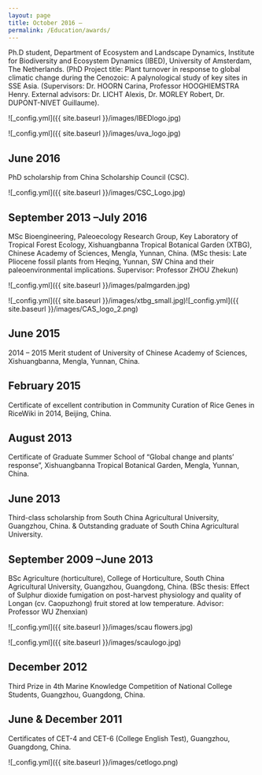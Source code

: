 ```yaml
---
layout: page
title: October 2016 – 
permalink: /Education/awards/
---
```



Ph.D student, Department of Ecosystem and Landscape Dynamics, Institute for Biodiversity and 
Ecosystem Dynamics (IBED), University of Amsterdam, The Netherlands. (PhD Project title: Plant turnover 
in response to global climatic change during the Cenozoic: A palynological study of key sites in SSE Asia. 
(Supervisors: Dr. HOORN Carina, Professor HOOGHIEMSTRA Henry. External advisors: Dr. LICHT Alexis, Dr. MORLEY Robert, Dr. DUPONT-NIVET Guillaume).

![_config.yml]({{ site.baseurl }}/images/IBEDlogo.jpg)

![_config.yml]({{ site.baseurl }}/images/uva_logo.jpg)


## June 2016

PhD scholarship from China Scholarship Council (CSC).

![_config.yml]({{ site.baseurl }}/images/CSC_Logo.jpg)


## September 2013 –July 2016

MSc Bioengineering, Paleoecology Research Group, Key Laboratory of Tropical Forest Ecology, 
Xishuangbanna Tropical Botanical Garden (XTBG), Chinese Academy of Sciences, Mengla, Yunnan, China. (MSc thesis: Late Pliocene fossil plants from Heqing, Yunnan, SW China and their paleoenvironmental implications. Supervisor: Professor ZHOU Zhekun)

![_config.yml]({{ site.baseurl }}/images/palmgarden.jpg)

![_config.yml]({{ site.baseurl }}/images/xtbg_small.jpg)![_config.yml]({{ site.baseurl }}/images/CAS_logo_2.png)


## June 2015

2014 – 2015 Merit student of University of Chinese Academy of Sciences, Xishuangbanna, Mengla, Yunnan, China.


## February 2015

Certificate of excellent contribution in Community Curation of Rice Genes in RiceWiki in 2014, Beijing, China.


## August 2013

Certificate of Graduate Summer School of “Global change and plants’ response”, Xishuangbanna Tropical Botanical Garden, Mengla, Yunnan, China.


## June 2013

Third-class scholarship from South China Agricultural University, Guangzhou, China. 
& Outstanding graduate of South China Agricultural University.


## September 2009 –June 2013

BSc Agriculture (horticulture), College of Horticulture, South China Agricultural University, Guangzhou, 
Guangdong, China. (BSc thesis: Effect of Sulphur dioxide fumigation on post-harvest physiology and quality of Longan (cv. Caopuzhong) fruit stored at low temperature. Advisor: Professor WU Zhenxian)

![_config.yml]({{ site.baseurl }}/images/scau flowers.jpg)

![_config.yml]({{ site.baseurl }}/images/scaulogo.jpg)


## December 2012

Third Prize in 4th Marine Knowledge Competition of National College Students, Guangzhou, Guangdong, China.


## June & December 2011

Certificates of CET-4 and CET-6 (College English Test), Guangzhou, Guangdong, China.

![_config.yml]({{ site.baseurl }}/images/cetlogo.png)
